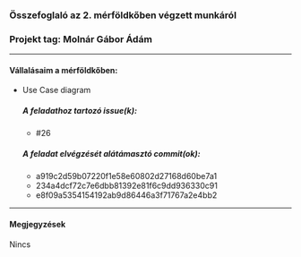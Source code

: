 ### Összefoglaló az 2. mérföldkőben végzett munkáról

### Projekt tag: Molnár Gábor Ádám

___

#### Vállalásaim a mérföldkőben: 

 - Use Case diagram

    ##### A feladathoz tartozó issue(k):

     - #26

    ##### A feladat elvégzését alátámasztó commit(ok):

     - a919c2d59b07220f1e58e60802d27168d60be7a1
	 - 234a4dcf72c7e6dbb81392e81f6c9dd936330c91
	 - e8f09a5354154192ab9d86446a3f71767a2e4bb2

___

#### Megjegyzések

Nincs
